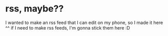 # rss, maybe??
I wanted to make an rss feed that I can edit on my phone, so I made it here ^^
if I need to make rss feeds, I'm gonna stick them here :D
